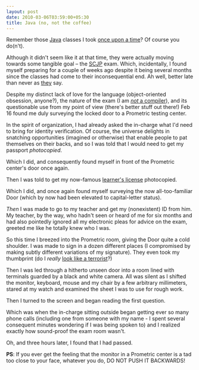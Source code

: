 ```yaml
---
layout: post
date: 2010-03-06T03:59:00+05:30
title: Java (no, not the coffee)
---
```


Remember those [Java][] classes I took [once upon a time][1]? Of course you do(n't).

Although it didn't seem like it at that time, they were actually moving towards some tangible goal – the [SCJP][] exam. Which, incidentally, I found myself preparing for a couple of weeks ago despite it being several months since the classes had come to their inconsequential end. Ah well, better late than never as [they][] say.

Despite my distinct lack of love for the language (object-oriented obsession, anyone?), the nature of the exam (I am [*not* a compiler][2]), and its questionable use from my point of view (there's better stuff out there!) Feb 16 found me duly surveying the locked door to a Prometric testing center.

In the spirit of organization, I had already asked the in-charge what I'd need to bring for identity verification. Of course, the universe delights in snatching opportunities (imagined or otherwise) that enable people to pat themselves on their backs, and so I was told that I would need to get my passport *photocopied*.

Which I did, and consequently found myself in front of the Prometric center's door once again.

Then I was told to get my now-famous [learner's license][3] photocopied.

Which I did, and once again found myself surveying the now all-too-familiar Door (which by now had been elevated to capital-letter status).

*Then* I was made to go to my teacher and get my (nonexistent) ID from him. My teacher, by the way, who hadn't seen or heard of me for six months and had also pointedly ignored all my electronic pleas for advice on the exam, greeted me like he totally knew who I was.

So this time I breezed into the Prometric room, giving the Door quite a cold shoulder. I was made to sign in a dozen different places (I compromised by making subtly different variations of my signature). They even took my thumbprint (do I *really* [look like a terrorist][4]?)

Then I was led through a hitherto unseen door into a room lined with terminals guarded by a black and white camera. All was silent as I shifted the monitor, keyboard, mouse and my chair by a few arbitrary millimeters, stared at my watch and examined the sheet I was to use for rough work.

Then I turned to the screen and began reading the first question.

Which was when the in-charge sitting outside began getting ever so many phone calls (including one from someone with my name - I spent several consequent minutes wondering if I was being spoken to) and I realized exactly how sound-proof the exam room wasn't.

Oh, and three hours later, I found that I had passed.

**PS**: If you ever get the feeling that the monitor in a Prometric center is a tad too close to your face, whatever you do, DO NOT PUSH IT BACKWARDS!

[Java]: http://en.wikipedia.org/wiki/Java_(programming_language)
[SCJP]: http://www.sun.com/training/catalog/courses/CX-310-065.xml
[they]: http://they.urbanup.com/1224096
[1]: http://sahilb.blogspot.com/2009/08/systemoutprintln.html
[2]: http://stackoverflow.com/questions/14810/taking-the-scjp-exam/16042#16042
[3]: http://sahilb.blogspot.com/2009/09/if-u-r-driving-in-wrong-direction-god.html
[4]: http://sahilb.blogspot.com/2009/09/if-u-r-driving-in-wrong-direction-god.html#terrorist